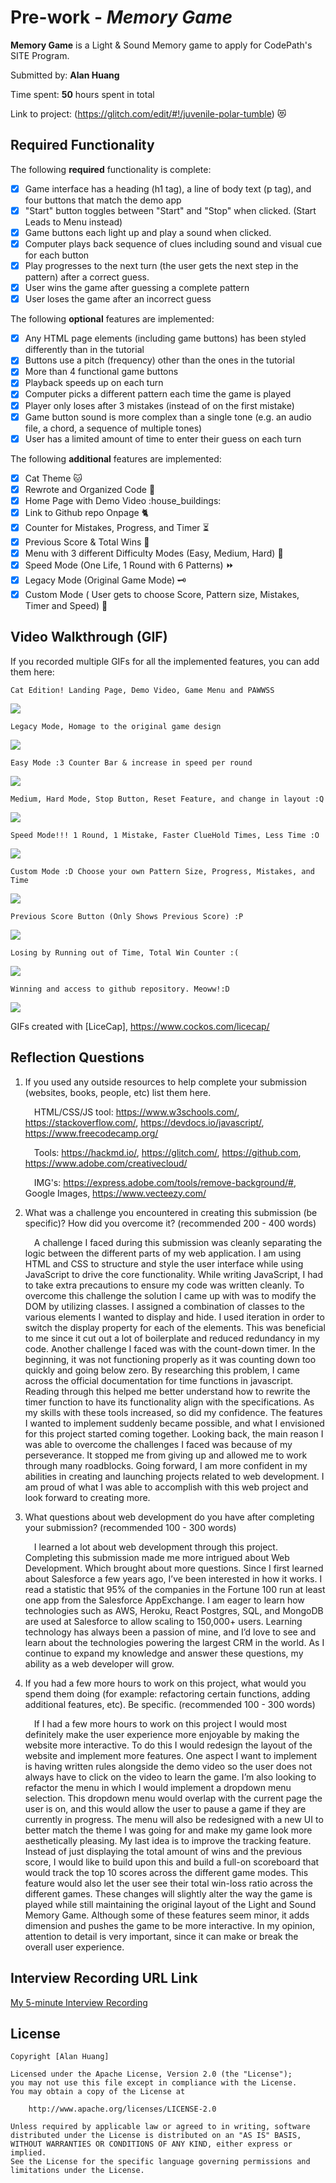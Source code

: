 # Pre-work - _Memory Game_

**Memory Game** is a Light & Sound Memory game to apply for CodePath's SITE Program.

Submitted by: **Alan Huang**

Time spent: **50** hours spent in total


Link to project: (https://glitch.com/edit/#!/juvenile-polar-tumble) :heart_eyes_cat: 
## Required Functionality

The following **required** functionality is complete:

- [x] Game interface has a heading (h1 tag), a line of body text (p tag), and four buttons that match the demo app
- [x] "Start" button toggles between "Start" and "Stop" when clicked. (Start Leads to Menu instead)
- [x] Game buttons each light up and play a sound when clicked.
- [x] Computer plays back sequence of clues including sound and visual cue for each button
- [x] Play progresses to the next turn (the user gets the next step in the pattern) after a correct guess.
- [x] User wins the game after guessing a complete pattern
- [x] User loses the game after an incorrect guess

The following **optional** features are implemented:

- [x] Any HTML page elements (including game buttons) has been styled differently than in the tutorial
- [x] Buttons use a pitch (frequency) other than the ones in the tutorial
- [x] More than 4 functional game buttons
- [x] Playback speeds up on each turn
- [x] Computer picks a different pattern each time the game is played
- [x] Player only loses after 3 mistakes (instead of on the first mistake)
- [x] Game button sound is more complex than a single tone (e.g. an audio file, a chord, a sequence of multiple tones)
- [x] User has a limited amount of time to enter their guess on each turn

The following **additional** features are implemented:
- [x] Cat Theme :cat: 
- [x] Rewrote and Organized Code :notebook_with_decorative_cover: 
- [x] Home Page with Demo Video :house_buildings: 
- [x] Link to Github repo Onpage :cat2: 
- [x] Counter for Mistakes, Progress, and Timer :hourglass_flowing_sand: 
- [x] Previous Score & Total Wins :100: 
- [x] Menu with 3 different Difficulty Modes (Easy, Medium, Hard)  :8ball: 
- [X] Speed Mode (One Life, 1 Round with 6 Patterns) :fast_forward: 
- [x] Legacy Mode (Original Game Mode) :old_key: 
- [x] Custom Mode ( User gets to choose Score, Pattern size, Mistakes, Timer and Speed) :customs: 

## Video Walkthrough (GIF)

If you recorded multiple GIFs for all the implemented features, you can add them here:



    Cat Edition! Landing Page, Demo Video, Game Menu and PAWWSS
![](https://i.imgur.com/hBR2MXA.gif)

    Legacy Mode, Homage to the original game design
![](https://i.imgur.com/PMKejW4.gif)

    Easy Mode :3 Counter Bar & increase in speed per round
    
![](https://i.imgur.com/KFjawHf.gif)
 

    Medium, Hard Mode, Stop Button, Reset Feature, and change in layout :Q
![](https://i.imgur.com/247KtC6.gif)
    
    Speed Mode!!! 1 Round, 1 Mistake, Faster ClueHold Times, Less Time :O

![](https://i.imgur.com/BrUqjl2.gif)

    Custom Mode :D Choose your own Pattern Size, Progress, Mistakes, and Time
    
![](https://i.imgur.com/KirhrEi.gif)

    Previous Score Button (Only Shows Previous Score) :P
    
![](https://i.imgur.com/TW7il9I.gif)

    Losing by Running out of Time, Total Win Counter :(
    
![](https://i.imgur.com/PYfbHG0.gif)


    Winning and access to github repository. Meoww!:D
    
![](https://i.imgur.com/eHM36F1.gif)



GIFs created with [LiceCap], https://www.cockos.com/licecap/


## Reflection Questions

1. If you used any outside resources to help complete your submission (websites, books, people, etc) list them here.

    &emsp;HTML/CSS/JS tool: https://www.w3schools.com/,                                          https://stackoverflow.com/, https://devdocs.io/javascript/, https://www.freecodecamp.org/
   
    &emsp;Tools: https://hackmd.io/, https://glitch.com/, https://github.com, https://www.adobe.com/creativecloud/
   
    &emsp;IMG's: https://express.adobe.com/tools/remove-background/#, Google Images, https://www.vecteezy.com/
   

   

2. What was a challenge you encountered in creating this submission (be specific)? How did you overcome it? (recommended 200 - 400 words)

      &emsp;A challenge I faced during this submission was cleanly separating the logic between the different parts of my web application. I am using HTML and CSS to structure and style the user interface while using JavaScript to drive the core functionality. While writing JavaScript, I had to take extra precautions to ensure my code was written cleanly. To overcome this challenge the solution I came up with was to modify the DOM by utilizing classes. I assigned a combination of classes to the various elements I wanted to display and hide. I used iteration in order to switch the display property for each of the elements. This was beneficial to me since it cut out a lot of boilerplate and reduced redundancy in my code. Another challenge I faced was with the count-down timer. In the beginning, it was not functioning properly as it was counting down too quickly and going below zero. By researching this problem,  I came across the official documentation for time functions in javascript. Reading through this helped me better understand how to rewrite the timer function to have its functionality align with the specifications. As my skills with these tools increased, so did my confidence. The features I wanted to implement suddenly became possible, and what I envisioned for this project started coming together. Looking back, the main reason I was able to overcome the challenges I faced was because of my perseverance. It stopped me from giving up and allowed me to work through many roadblocks. Going forward, I am more confident in my abilities in creating and launching projects related to web development. I am proud of what I was able to accomplish with this web project and look forward to creating more.

    
3. What questions about web development do you have after completing your submission? (recommended 100 - 300 words)
      
    &emsp;I learned a lot about web development through this project. Completing this submission made me more intrigued about Web Development. Which brought about more questions. Since I first learned about Salesforce a few years ago, I’ve been interested in how it works. I read a statistic that 95% of the companies in the Fortune 100 run at least one app from the Salesforce AppExchange. I am eager to learn how technologies such as AWS, Heroku, React Postgres, SQL, and MongoDB are used at Salesforce to allow scaling to 150,000+ users. Learning technology has always been a passion of mine, and I’d love to see and learn about the technologies powering the largest CRM in the world. As I continue to expand my knowledge and answer these questions, my ability as a web developer will grow.


4. If you had a few more hours to work on this project, what would you spend them doing (for example: refactoring certain functions, adding additional features, etc). Be specific. (recommended 100 - 300 words)
  
      &emsp;If I had a few more hours to work on this project I would most definitely make the user experience more enjoyable by making the website more interactive. To do this I would redesign the layout of the website and implement more features. One aspect I want to implement is having written rules alongside the demo video so the user does not always have to click on the video to learn the game. I’m also looking to refactor the menu in which I would implement a dropdown menu selection. This dropdown menu would overlap with the current page the user is on, and this would allow the user to pause a game if they are currently in progress. The menu will also be redesigned with a new UI to better match the theme I was going for and make my game look more aesthetically pleasing. My last idea is to improve the tracking feature. Instead of just displaying the total amount of wins and the previous score, I would like to build upon this and build a full-on scoreboard that would track the top 10 scores across the different game modes. This feature would also let the user see their total win-loss ratio across the different games. These changes will slightly alter the way the game is played while still maintaining the original layout of the Light and Sound Memory Game. Although some of these features seem minor, it adds dimension and pushes the game to be more interactive. In my opinion, attention to detail is very important, since it can make or break the overall user experience.	




## Interview Recording URL Link

[My 5-minute Interview Recording](your-link-here)

## License

    Copyright [Alan Huang]

    Licensed under the Apache License, Version 2.0 (the "License");
    you may not use this file except in compliance with the License.
    You may obtain a copy of the License at

        http://www.apache.org/licenses/LICENSE-2.0

    Unless required by applicable law or agreed to in writing, software
    distributed under the License is distributed on an "AS IS" BASIS,
    WITHOUT WARRANTIES OR CONDITIONS OF ANY KIND, either express or implied.
    See the License for the specific language governing permissions and
    limitations under the License.

